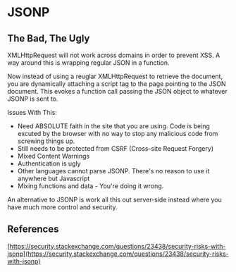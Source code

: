 # JSONP
## The Bad, The Ugly

XMLHttpRequest will not work across domains in order to prevent XSS. A way around this is wrapping regular JSON in a function.

Now instead of using a reuglar XMLHttpRequest to retrieve the document, you are dynamically attaching a script tag to the page pointing to the JSON document. This evokes a function call passing the JSON object to whatever JSONP is sent to.

Issues With This:

- Need ABSOLUTE faith in the site that you are using. Code is being excuted by the browser with no way to stop any malicious code from screwing things up.
- Still needs to be protected from CSRF (Cross-site Request Forgery)
- Mixed Content Warnings
- Authentication is ugly
- Other languages cannot parse JSONP. There's no reason to use it anywhere but Javascript
- Mixing functions and data - You're doing it wrong.

An alternative to JSONP is work all this out server-side instead where you have much more control and security.

## References
[https://security.stackexchange.com/questions/23438/security-risks-with-jsonp](https://security.stackexchange.com/questions/23438/security-risks-with-jsonp)